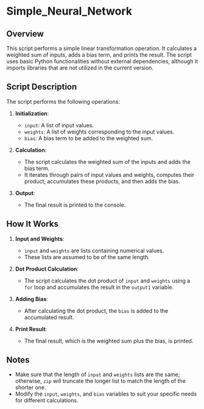 # Simple_Neural_Network

## Overview

This script performs a simple linear transformation operation. It calculates a weighted sum of inputs, adds a bias term, and prints the result. The script uses basic Python functionalities without external dependencies, although it imports libraries that are not utilized in the current version.

## Script Description

The script performs the following operations:

1. **Initialization**:

   - `input`: A list of input values.
   - `weights`: A list of weights corresponding to the input values.
   - `bias`: A bias term to be added to the weighted sum.

2. **Calculation**:

   - The script calculates the weighted sum of the inputs and adds the bias term.
   - It iterates through pairs of input values and weights, computes their product, accumulates these products, and then adds the bias.

3. **Output**:
   - The final result is printed to the console.

## How It Works

1. **Input and Weights**:

   - `input` and `weights` are lists containing numerical values.
   - These lists are assumed to be of the same length.

2. **Dot Product Calculation**:

   - The script calculates the dot product of `input` and `weights` using a `for` loop and accumulates the result in the `output1` variable.

3. **Adding Bias**:

   - After calculating the dot product, the `bias` is added to the accumulated result.

4. **Print Result**:
   - The final result, which is the weighted sum plus the bias, is printed.

## Notes

- Make sure that the length of `input` and `weights` lists are the same; otherwise, `zip` will truncate the longer list to match the length of the shorter one.
- Modify the `input`, `weights`, and `bias` variables to suit your specific needs for different calculations.
